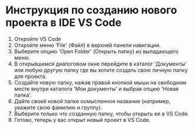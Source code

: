 # Инструкция по созданию нового проекта в IDE VS Code

1. Откройте VS Code
2. Откройте меню 'File' (Файл) в верхней панели навигации.
3. Выберите опцию 'Open Folder' (Открыть папку) из выпадающего меню.
4. В открывшемся диалоговом окне перейдите в каталог 'Документы' или любую другую папку где вы хотите создать свою личную папку для проекта.
5. Создайте новую папку, нажав правой кнопкой мыши на свободном месте внутри каталога 'Мои документы' и выбрав опцию 'Новая папка'.
6. Дайте своей новой папке осмысленное название (например, укажите свою фамилию и группу).
7. Выберите только что созданную папку, чтобы открыть ее в VS Code.
8. Готово, теперь у вас открыт новый проект в VS Code.